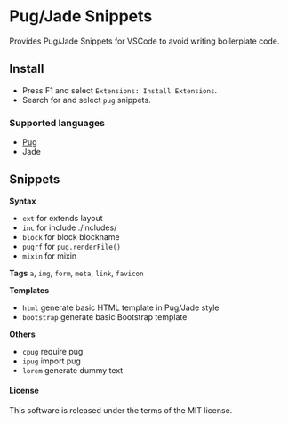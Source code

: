 # Pug/Jade Snippets

Provides Pug/Jade Snippets for VSCode to avoid writing boilerplate code.

## Install
- Press F1 and select `Extensions: Install Extensions`.
- Search for and select `pug` snippets.

### Supported languages
- [Pug](https://pugjs.org/api/getting-started.html)
- Jade

## Snippets
**Syntax**
- `ext` for extends layout
- `inc` for include ./includes/
- `block` for block blockname
- `pugrf` for `pug.renderFile()`
- `mixin` for mixin

**Tags** `a`, `img`, `form`, `meta`, `link`, `favicon`

**Templates**
- `html` generate basic HTML template in Pug/Jade style
- `bootstrap` generate basic Bootstrap template

**Others**
- `cpug` require pug
- `ipug` import pug
- `lorem` generate dummy text

#### License
This software is released under the terms of the MIT license.